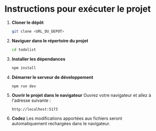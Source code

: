 # Instructions pour exécuter le projet

1. **Cloner le dépôt**
    ```bash
    git clone <URL_DU_DEPOT>
    ```

2. **Naviguer dans le répertoire du projet**
    ```bash
    cd todolist
    ```

3. **Installer les dépendances**
    ```bash
    npm install
    ```

4. **Démarrer le serveur de développement**
    ```bash
    npm run dev
    ```

5. **Ouvrir le projet dans le navigateur**
    Ouvrez votre navigateur et allez à l'adresse suivante :
    ```
    http://localhost:5173
    ```

6. **Codez**
    Les modifications apportées aux fichiers seront automatiquement rechargées dans le navigateur.